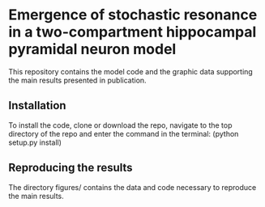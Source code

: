 # Emergence of stochastic resonance in a two-compartment hippocampal pyramidal neuron model
This repository contains the model code and the graphic data supporting the main results presented in publication.
## Installation
To install the code, clone or download the repo, navigate to the top directory of the repo and enter the command in the terminal: (python setup.py install)
## Reproducing the results
The directory figures/ contains the data and code necessary to reproduce the main results.

